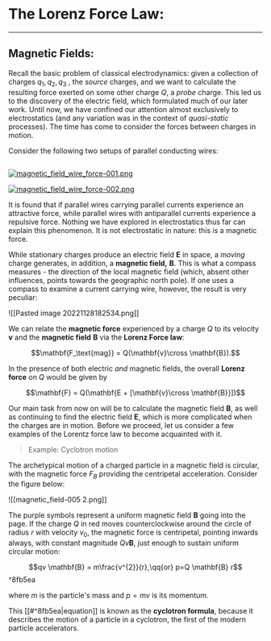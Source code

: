 # The Lorenz Force Law:
***

## Magnetic Fields:

Recall the basic problem of classical electrodynamics: given a collection of charges $q_{1},q_{2},q_{3}$ , the *source* charges, and we want to calculate the resulting force exerted on some other charge $Q$, a *probe* charge. This led us to the discovery of the electric field, which formulated much of our later work. Until now, we have confined our attention almost exclusively to electrostatics (and any variation was in the context of *quasi-static* processes). The time has come to consider the forces between charges in motion.

Consider the following two setups of parallel conducting wires:

```tikz

```
[![magnetic_field_wire_force-001.png](https://tikz.net/files/magnetic_field_wire_force-001.png)](https://tikz.net/files/magnetic_field_wire_force-001.png)

[![magnetic_field_wire_force-002.png](https://tikz.net/files/magnetic_field_wire_force-002.png)](https://tikz.net/files/magnetic_field_wire_force-002.png)

It is found that if parallel wires carrying parallel currents experience an attractive force, while parallel wires with antiparallel currents experience a repulsive force. Nothing we have explored in electrostatics thus far can explain this phenomenon. It is not electrostatic in nature: this is a magnetic force.

While stationary charges produce an electric field $\mathbf{E}$ in space, a *moving* charge generates, in addition, a **magnetic field,** $\mathbf{B}$. This is what a compass measures - the direction of the local magnetic field (which, absent other influences, points towards the geographic north pole). If one uses a compass to examine a current carrying wire, however, the result is very peculiar:

![[Pasted image 20221128182534.png]]

We can relate the **magnetic force** experienced by a charge $Q$ to its velocity $\mathbf{v}$ and the **magnetic field** $\mathbf{B}$ via the **Lorenz Force law**:

$$\mathbf{F_\text{mag}} = Q(\mathbf{v}\cross \mathbf{B}).$$

In the presence of both electric *and* magnetic fields, the overall **Lorenz force** on $Q$ would be given by

$$\mathbf{F} = Q(\mathbf{E + [\mathbf{v}\cross \mathbf{B}}])$$

Our main task from now on will be to calculate the magnetic field $\mathbf{B}$, as well as continuing to find the electric field $\mathbf{E}$, which is more complicated when the charges are in motion. Before we proceed, let us consider a few examples of the Lorentz force law to become acquainted with it. 

> Example: Cyclotron motion

The archetypical motion of a charged particle in a magnetic field is circular, with the magnetic force $F_B$ providing the centripetal acceleration. Consider the figure below:

![[magnetic_field-005 2.png]]


The purple symbols represent a uniform magnetic field $\mathbf{B}$ going into the page. If the charge $Q$ in red moves counterclockwise around the circle of radius $r$ with velocity $v_0$, the magnetic force is centripetal, pointing inwards always, with constant magnitude $Qv \mathbf{B}$, just enough to sustain uniform circular motion:

$$qv \mathbf{B} = m\frac{v^{2}}{r},\qq{or} p=Q \mathbf{B} r$$ ^8fb5ea

where $m$ is the particle's mass and $p=mv$ is its momentum.

This [[#^8fb5ea|equation]] is known as the **cyclotron formula**, because it describes the motion of a particle in a cyclotron, the first of the modern particle accelerators.

